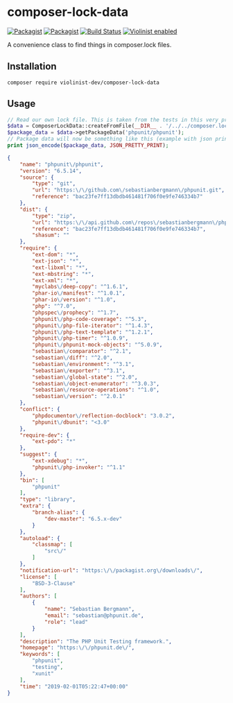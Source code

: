 # composer-lock-data


[![Packagist](https://img.shields.io/packagist/v/violinist-dev/composer-lock-data.svg?maxAge=3600)](https://packagist.org/packages/violinist-dev/composer-lock-data)
[![Packagist](https://img.shields.io/packagist/dt/violinist-dev/composer-lock-data.svg?maxAge=3600)](https://packagist.org/packages/violinist-dev/composer-lock-data)
[![Build Status](https://travis-ci.org/violinist-dev/composer-lock-data.svg?branch=master)](https://travis-ci.org/violinist-dev/composer-lock-data)
[![Violinist enabled](https://img.shields.io/badge/violinist-enabled-brightgreen.svg)](https://violinist.io)

A convenience class to find things in composer.lock files.

## Installation

```
composer require violinist-dev/composer-lock-data
```

## Usage

```php
// Read our own lock file. This is taken from the tests in this very project.
$data = ComposerLockData::createFromFile(__DIR__ . '/../../composer.lock');
$package_data = $data->getPackageData('phpunit/phpunit');
// Package data will now be something like this (example with json print):
print json_encode($package_data, JSON_PRETTY_PRINT);
```

```json
{
    "name": "phpunit\/phpunit",
    "version": "6.5.14",
    "source": {
        "type": "git",
        "url": "https:\/\/github.com\/sebastianbergmann\/phpunit.git",
        "reference": "bac23fe7ff13dbdb461481f706f0e9fe746334b7"
    },
    "dist": {
        "type": "zip",
        "url": "https:\/\/api.github.com\/repos\/sebastianbergmann\/phpunit\/zipball\/bac23fe7ff13dbdb461481f706f0e9fe746334b7",
        "reference": "bac23fe7ff13dbdb461481f706f0e9fe746334b7",
        "shasum": ""
    },
    "require": {
        "ext-dom": "*",
        "ext-json": "*",
        "ext-libxml": "*",
        "ext-mbstring": "*",
        "ext-xml": "*",
        "myclabs\/deep-copy": "^1.6.1",
        "phar-io\/manifest": "^1.0.1",
        "phar-io\/version": "^1.0",
        "php": "^7.0",
        "phpspec\/prophecy": "^1.7",
        "phpunit\/php-code-coverage": "^5.3",
        "phpunit\/php-file-iterator": "^1.4.3",
        "phpunit\/php-text-template": "^1.2.1",
        "phpunit\/php-timer": "^1.0.9",
        "phpunit\/phpunit-mock-objects": "^5.0.9",
        "sebastian\/comparator": "^2.1",
        "sebastian\/diff": "^2.0",
        "sebastian\/environment": "^3.1",
        "sebastian\/exporter": "^3.1",
        "sebastian\/global-state": "^2.0",
        "sebastian\/object-enumerator": "^3.0.3",
        "sebastian\/resource-operations": "^1.0",
        "sebastian\/version": "^2.0.1"
    },
    "conflict": {
        "phpdocumentor\/reflection-docblock": "3.0.2",
        "phpunit\/dbunit": "<3.0"
    },
    "require-dev": {
        "ext-pdo": "*"
    },
    "suggest": {
        "ext-xdebug": "*",
        "phpunit\/php-invoker": "^1.1"
    },
    "bin": [
        "phpunit"
    ],
    "type": "library",
    "extra": {
        "branch-alias": {
            "dev-master": "6.5.x-dev"
        }
    },
    "autoload": {
        "classmap": [
            "src\/"
        ]
    },
    "notification-url": "https:\/\/packagist.org\/downloads\/",
    "license": [
        "BSD-3-Clause"
    ],
    "authors": [
        {
            "name": "Sebastian Bergmann",
            "email": "sebastian@phpunit.de",
            "role": "lead"
        }
    ],
    "description": "The PHP Unit Testing framework.",
    "homepage": "https:\/\/phpunit.de\/",
    "keywords": [
        "phpunit",
        "testing",
        "xunit"
    ],
    "time": "2019-02-01T05:22:47+00:00"
}
```
